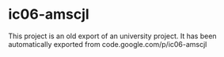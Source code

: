 # ic06-amscjl
This project is an old export of an university project. It has been automatically exported from code.google.com/p/ic06-amscjl

